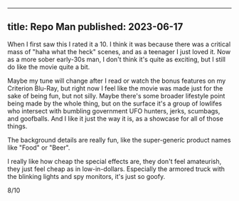 ----
title: Repo Man
published: 2023-06-17
----

When I first saw this I rated it a 10. I think it was because there was a critical mass of "haha what the heck" scenes, and as a teenager I just loved it. Now as a more sober early-30s man, I don't think it's quite as exciting, but I still do like the movie quite a bit.

Maybe my tune will change after I read or watch the bonus features on my Criterion Blu-Ray, but right now I feel like the movie was made just for the sake of being fun, but not silly. Maybe there's some broader lifestyle point being made by the whole thing, but on the surface it's a group of lowlifes who intersect with bumbling government UFO hunters, jerks, scumbags, and goofballs. And I like it just the way it is, as a showcase for all of those things.

The background details are really fun, like the super-generic product names like "Food" or "Beer".

I really like how cheap the special effects are, they don't feel amateurish, they just feel cheap as in low-in-dollars. Especially the armored truck with the blinking lights and spy monitors, it's just so goofy.

8/10
